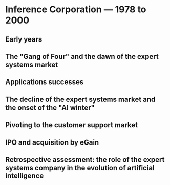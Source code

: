 # Inference Corporation &mdash; 1978 to 2000

## Early years

## The "Gang of Four" and the dawn of the expert systems market

## Applications successes

## The decline of the expert systems market and the onset of the "AI winter"

## Pivoting to the customer support market

## IPO and acquisition by eGain

## Retrospective assessment: the role of the expert systems company in the evolution of artificial intelligence
